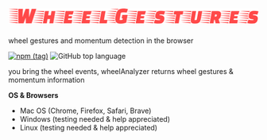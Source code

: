 # ![wheel gestures](./WheelGestures.svg)

wheel gestures and momentum detection in the browser

[![npm (tag)](https://img.shields.io/npm/v/wheel-gestures/latest.svg)](https://www.npmjs.com/package/wheel-gestures)
![GitHub top language](https://img.shields.io/github/languages/top/xiel/wheel-gestures.svg)

you bring the wheel events, wheelAnalyzer returns wheel gestures & momentum information

**OS & Browsers**

- Mac OS (Chrome, Firefox, Safari, Brave)
- Windows (testing needed & help appreciated)
- Linux  (testing needed & help appreciated)
